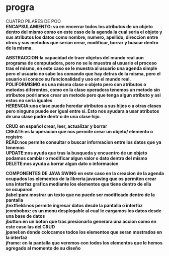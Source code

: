 # progra
CUATRO PILARES DE POO</br><b>
ENCAPSULAMIENTO: va en encerrar todos los atributos de un objeto dentro del mismo como en este caso de la agenda la cual seria el objeto y sus atributos los datos como nombre, numero, apellido, direccion entre otros
y sus metodos que serian crear, modificar, borrar y buscar dentro de la misma.</br>

ABSTRACCION:la capacidad de traer objetos del mundo real aun programa de computadora, pero no se le muestra al usuario el proceso tras el mismo, en este caso se le muestra al usuario una agenda simple pero el usuario no sabe los comando que hay detras de la misma, pero el usuario si conoce su funcionalidad y uso en el mundo real.
</br>
POLIFORMISMO:es una misma clase o objeto pero con atributos o metodos diferentes, como en la clase operadora tenemos un metodo sin atributos podriamos crear un metodo pero que tenga algun atributo y asi estos no seria iguales</br>
HERENCIA:una clase puede heredar atributos a sus hijos o a otras clases pero ninguno puede ser igual entre si. Esto nos ayudara a usar atributos de una clase padre dentr o de una clase hijo.</br>

CRUD en español crear, leer, actualizar y borrar</br><b>
CREATE:es la operacion que nos permite crear un objeto/ elemento o registro</br> 
READ:nos permite consultar o buscar informacion entre los datos que ya tenemos</br>
UPDATE:nos ayuda que tras la busqueda y encuentro de un objeto podamos cambiar o modificar algun valor o dato dentro del mismo</br>
DELETE:nos ayuda a borrar algun dato o informacion</br>

COMPONENTES DE JAVA SWING<b>
  en este caso en la creacion de la agenda ocupados los elementos de la libreria javaswing que os permiten crear una interfaz grafica mediante los elementos que tiene dentro de ella</br>
  se ocuparon</br>
  jlabel:para mostrar un texto que no puede ser modificado dentro de la pantalla</br>
  jtextfield:nos permite ingresar datos desde la pantalla o interfaz</br>
  jcombobox: es un menu desplegable al cual le cargamos los datos desde una base de datos</br>
  jbutton:en un boton que tras presionarlo generara una accion como en este caso las del CRUD</br>
  jpanel:en donde colocamos todos los elementos que seran mostrados en la interfaz</br>
  jframe: en la pantalla que veremos con todos los elementos que le hemos agregado al momento de su diseño</br>

